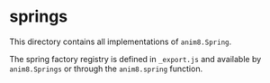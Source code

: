 # springs

This directory contains all implementations of `anim8.Spring`.

The spring factory registry is defined in `_export.js` and available by `anim8.Springs` or through the `anim8.spring` function.
